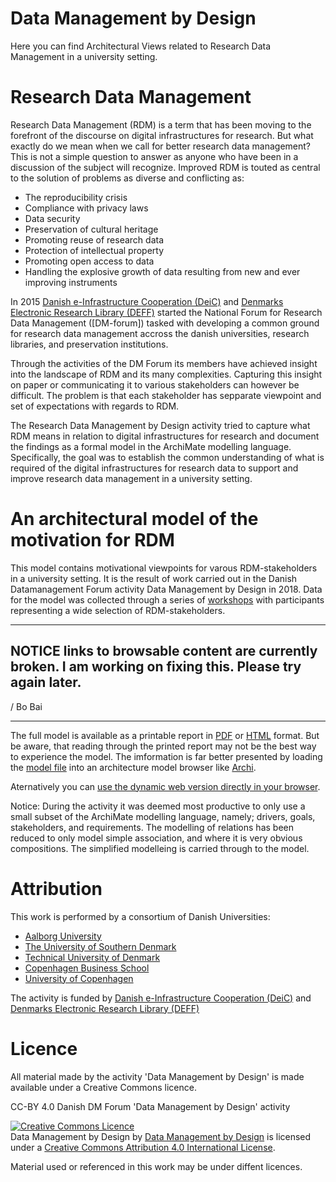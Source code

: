 # Data Management by Design

Here you can find Architectural Views related to Research Data Management in a university setting.

# Research Data Management
Research Data Management (RDM) is a term that has been moving to the forefront of the discourse on digital infrastructures for research. But what exactly do we mean when we call for better research data management? This is not a simple question to answer as anyone who have been in a discussion of the subject will recognize. Improved RDM is touted as central to the solution of problems as diverse and conflicting as:

 - The reproducibility crisis
 - Compliance with privacy laws
 - Data security
 - Preservation of cultural heritage
 - Promoting reuse of research data
 - Protection of intellectual property
 - Promoting open access to data
 - Handling the explosive growth of data resulting from new and ever improving instruments

In 2015 [Danish e-Infrastructure Cooperation (DeiC)](https://www.deic.dk/en ) and [Denmarks Electronic Research Library (DEFF)](https://www.deff.dk/english/) started the National Forum for Research Data Management ([DM-forum]) tasked with developing a common ground for research data management accross the danish universities, research libraries, and preservation institutions. 

Through the activities of the DM Forum its members have achieved insight into the landscape of RDM and its many complexities. Capturing this insight on paper or communicating it to various stakeholders can however be difficult. The problem is that each stakeholder has sepparate viewpoint and set of expectations with regards to RDM.

The Research Data Management by Design activity tried to capture what RDM means in relation to digital infrastructures for research and document the findings as a formal model in the ArchiMate modelling language. Specifically, the goal was to establish the common understanding of what is required of the digital infrastructures for research data to support and improve research data management in a university setting.

# An architectural  model of the motivation for RDM
This model contains motivational viewpoints for varous RDM-stakeholders in a university setting. It is the result of work carried out in the Danish Datamanagement Forum activity Data Management by Design in 2018. Data for the model was collected through a series of [workshops](workshops) with participants representing a wide selection of RDM-stakeholders. 

---

## NOTICE links to browsable content are currently broken. I am working on fixing this. Please try again later.  
/ Bo Bai  

---

The full model is available as a printable report in
[PDF](common/exported/common-model.pdf) or 
[HTML](https://raw.githack.com/Data-Management-by-Design/DMbD/master/common/exported/common-model.html) format.
But be aware, that reading through the printed report may not be the best way to experience the model. The imformation is far better presented by loading the [model file](common/common.archimate) into an architecture model browser like [Archi](https://www.archimatetool.com/).

Aternatively you can [use the dynamic web version directly in your browser](https://raw.githack.com/Data-Management-by-Design/DMbD/master/common/html/index.html).

Notice: During the activity it was deemed most productive to only use a small subset of the ArchiMate modelling language, namely; drivers, goals, stakeholders, and requirements. The modelling of relations has been reduced to only model simple association, and where it is very obvious compositions. The simplified modelleing is carried through to the model.

# Attribution

This work is performed by a consortium of Danish Universities:

* [Aalborg University](https://www.en.aau.dk/)
* [The University of Southern Denmark](https://www.sdu.dk/en/)
* [Technical University of Denmark](https://www.dtu.dk/english)
* [Copenhagen Business School](https://www.cbs.dk/en)
* [University of Copenhagen](https://www.ku.dk/english/)

The activity is funded by
[Danish e-Infrastructure Cooperation (DeiC)](https://www.deic.dk/en ) and
[Denmarks Electronic Research Library (DEFF)](https://www.deff.dk/english/)

# Licence 

All material made by the activity 'Data Management by Design' is made available under a Creative Commons licence.

CC-BY 4.0 Danish DM Forum 'Data Management by Design' activity

<a rel="license" href="http://creativecommons.org/licenses/by/4.0/"><img alt="Creative Commons Licence" style="border-width:0" src="https://i.creativecommons.org/l/by/4.0/88x31.png" /></a><br /><span xmlns:dct="http://purl.org/dc/terms/" property="dct:title">Data Management by Design</span> by <a xmlns:cc="http://creativecommons.org/ns#" href="https://github.com/Data-Management-by-Design/DMbD" property="cc:attributionName" rel="cc:attributionURL">Data Management by Design</a> is licensed under a <a rel="license" href="http://creativecommons.org/licenses/by/4.0/">Creative Commons Attribution 4.0 International License</a>.

Material used or referenced in this work may be under diffent licences.


